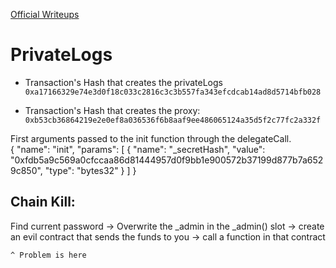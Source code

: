 [Official Writeups](https://github.com/DownUnderCTF/Challenges_2022_Public)


# PrivateLogs

- Transaction's Hash that creates the privateLogs
`0xa17166329e74e3d0f18c033c2816c3c3b557fa343efcdcab14ad8d5714bfb028`

- Transaction's Hash that creates the proxy: 
`0xb53cb36864219e2e0ef8a036536f6b8aaf9ee486065124a35d5f2c77fc2a332f`

First arguments passed to the init function through the delegateCall.  
{
  "name": "init",
  "params": [
    {
      "name": "_secretHash",
      "value": "0xfdb5a9c569a0cfccaa86d81444957d0f9bb1e900572b37199d877b7a6529c850",
      "type": "bytes32"
    }
  ]
}

## Chain Kill: 
Find current password -> Overwrite the _admin in the _admin() slot -> create an evil contract that sends the funds to you  -> call a function in that contract

	^ Problem is here
